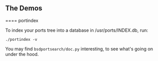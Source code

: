 The Demos
---------

==== portindex

To index your ports tree into a database in /usr/ports/INDEX.db, run:

    ./portindex -v

You may find `bsdportsearch/doc.py` interesting, to see what's going on under
the hood.
